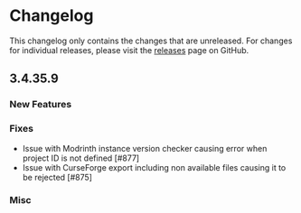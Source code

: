 # Changelog

This changelog only contains the changes that are unreleased. For changes for individual releases, please visit the
[releases](https://github.com/ATLauncher/ATLauncher/releases) page on GitHub.

## 3.4.35.9

### New Features

### Fixes
- Issue with Modrinth instance version checker causing error when project ID is not defined [#877]
- Issue with CurseForge export including non available files causing it to be rejected [#875]

### Misc
